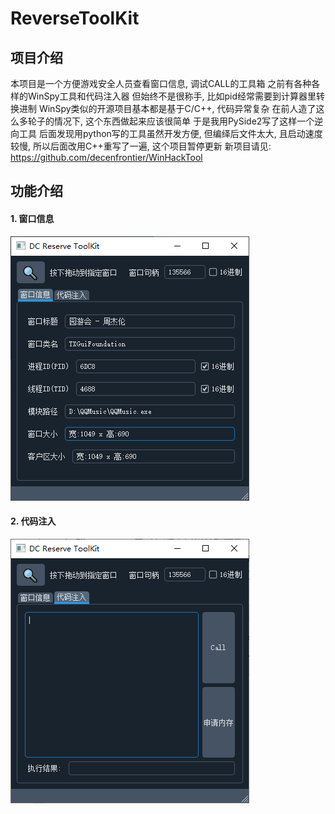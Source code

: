 # ReverseToolKit
## 项目介绍
本项目是一个方便游戏安全人员查看窗口信息, 调试CALL的工具箱
之前有各种各样的WinSpy工具和代码注入器
但始终不是很称手, 比如pid经常需要到计算器里转换进制
WinSpy类似的开源项目基本都是基于C/C++, 代码异常复杂
在前人造了这么多轮子的情况下, 这个东西做起来应该很简单
于是我用PySide2写了这样一个逆向工具
后面发现用python写的工具虽然开发方便, 但编绎后文件太大,
且启动速度较慢, 所以后面改用C++重写了一遍, 这个项目暂停更新
新项目请见: https://github.com/decenfrontier/WinHackTool

## 功能介绍
#### 1. 窗口信息
![alt text](assets/image.png)

#### 2. 代码注入
![alt text](assets/image2.png)